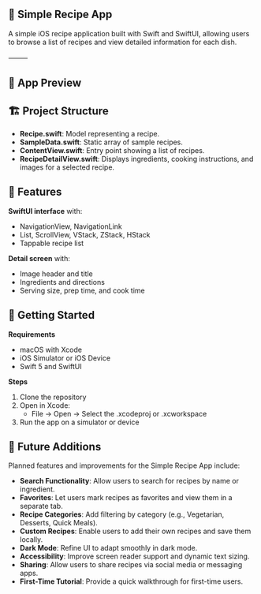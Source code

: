 ## 📱 **Simple Recipe App**

A simple iOS recipe application built with Swift and SwiftUI, allowing users to browse a list of recipes and view detailed information for each dish.

⸻

## 📸 **App Preview**

## 🏗 **Project Structure** 

* **Recipe.swift**: Model representing a recipe.
* **SampleData.swift**: Static array of sample recipes.
* **ContentView.swift**: Entry point showing a list of recipes.
* **RecipeDetailView.swift**: Displays ingredients, cooking instructions, and images for a selected recipe.

## 🔑 Features

**SwiftUI interface** with:
* NavigationView, NavigationLink
* List, ScrollView, VStack, ZStack, HStack
* Tappable recipe list

**Detail screen** with:
* Image header and title
* Ingredients and directions
* Serving size, prep time, and cook time

## 🚀 Getting Started

**Requirements**
* macOS with Xcode
* iOS Simulator or iOS Device
* Swift 5 and SwiftUI

**Steps**
1. Clone the repository
2. Open in Xcode:
   * File → Open → Select the .xcodeproj or .xcworkspace
3. Run the app on a simulator or device

## 🔮 **Future Additions**

Planned features and improvements for the Simple Recipe App include:
* **Search Functionality**: Allow users to search for recipes by name or ingredient.
* **Favorites**: Let users mark recipes as favorites and view them in a separate tab.
* **Recipe Categories**: Add filtering by category (e.g., Vegetarian, Desserts, Quick Meals).
* **Custom Recipes**: Enable users to add their own recipes and save them locally.
* **Dark Mode**: Refine UI to adapt smoothly in dark mode.
* **Accessibility**: Improve screen reader support and dynamic text sizing.
* **Sharing**: Allow users to share recipes via social media or messaging apps.
* **First-Time Tutorial**: Provide a quick walkthrough for first-time users.
